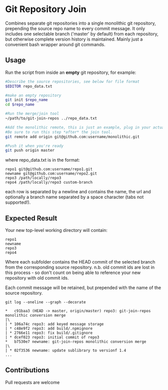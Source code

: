 # Git Repository Join

Combines separate git repositories into a single monolithic git repository, prepending the source repo name to every commit message. It only includes one selectable branch ('master' by default) from each repository, but otherwise complete version history is maintained. Mainly just a convenient bash wrapper around git commands.

## Usage

Run the script from inside an **empty** git repository, for example:

```bash
#Describe the source repositories, see below for file format
$EDITOR repo_data.txt

#make an empty repository
git init $repo_name
cd $repo_name

#Run the merge/join tool
~/path/to/git-join-repos ../repo_data.txt

#Add the monolithic remote, this is just an example, plug in your actual remote:
#Be sure to run this step *after* the join tool.
git remote add origin git@github.com:username/monolithic.git

#Push it when you're ready
git push origin master
```

where repo_data.txt is in the format:

```
repo1 git@github.com:username/repo1.git
newname git@github.com:username/repo2.git
repo3 /path/locally/repo3
repo4 /path/locally/repo3 custom-branch
```

each row is separated by a newline and contains the name, the url and optionally a branch name separated by a space character (tabs not supported!).

## Expected Result

Your new top-level working directory will contain:

```
repo1
newname
repo3
repo4
```

Where each subfolder contains the HEAD commit of the selected branch from the corresponding source repository. n.b. old commit ids are lost in this process - so don't count on being able to reference your new repository with old commit ids.

Each commit message will be retained, but prepended with the name of the source repository.

`git log --oneline --graph --decorate`

```
*   c91baa3 (HEAD -> master, origin/master) repo3: git-join-repos monolithic conversion merge
|\
| * 106a74c repo3: add keyed message storage
| * c48e9f2 repo3: add build/.npmignore
| * 2766e11 repo3: fix build/.gitignore
| * dcef023 repo3: initial commit of repo3
*   b7530e7 newname: git-join-repos monolithic conversion merge
|\
| * 02f3536 newname: update sublibrary to versionf 1.4
...
```

## Contributions

Pull requests are welcome
